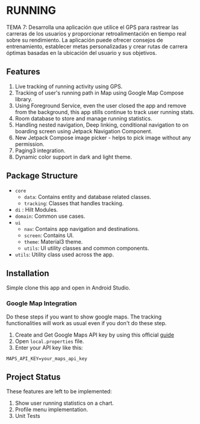 # RUNNING

TEMA 7: Desarrolla una aplicación que utilice el GPS para rastrear las carreras de los usuarios y proporcionar retroalimentación en tiempo real sobre su rendimiento. La aplicación puede ofrecer consejos de entrenamiento, establecer metas personalizadas y crear rutas de carrera óptimas basadas en la ubicación del usuario y sus objetivos.

## Features
1. Live tracking of running activity using GPS.
2. Tracking of user's running path in Map using Google Map Compose library.
3. Using Foreground Service, even the user closed the app and remove
   from the background, this app stills continue to track user running stats.
4. Room database to store and manage running statistics.
5. Handling nested navigation, Deep linking, conditional navigation to on
   boarding screen using Jetpack Navigation Component.
6. New Jetpack Compose image picker - helps to pick image
   without any permission.
7. Paging3 integration.
8. Dynamic color support in dark and light theme.

## Package Structure

* `core`
    * `data`: Contains entity and database related classes.
    * `tracking`: Classes that handles tracking.
* `di` : Hilt Modules.
* `domain`: Common use cases.
* `ui`
    * `nav`: Contains app navigation and destinations.
    * `screen`: Contains UI.
    * `theme`: Material3 theme.
    * `utils`: UI utility classes and common components.
* `utils`: Utility class used across the app.

## Installation

Simple clone this app and open in Android Studio.

### Google Map Integration

Do these steps if you want to show google maps. The tracking
functionalities will work as usual even if you don't do
these step.

1. Create and Get Google Maps API key by using this official
   [guide](https://developers.google.com/maps/documentation/android-sdk/get-api-key)
2. Open `local.properties` file.
3. Enter your API key like this:

```
MAPS_API_KEY=your_maps_api_key
```

## Project Status

These features are left to be implemented:

1. Show user running statistics on a chart.
2. Profile menu implementation.
3. Unit Tests
